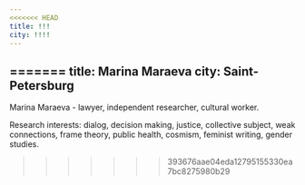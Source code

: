 ```yaml
---
<<<<<<< HEAD
title: !!!
city: !!!!
---
```

=======
title: Marina Maraeva
city: Saint-Petersburg
---

Marina Maraeva - lawyer, independent researcher, cultural worker. 

Research interests: dialog, decision making, justice, collective subject, weak connections, frame theory, public health, cosmism, feminist writing, gender studies.

>>>>>>> 393676aae04eda12795155330ea7bc8275980b29
